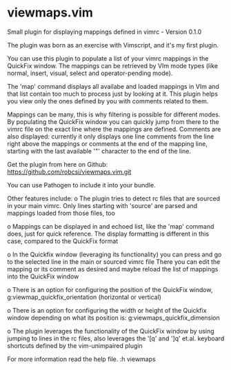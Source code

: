 # viewmaps.vim
Small plugin for displaying mappings defined in vimrc - Version 0.1.0

The plugin was born as an exercise with Vimscript, and it's my first plugin.

You can use this plugin to populate a list of your vimrc mappings in the 
QuickFix window.
The mappings can be retrieved by VIm mode types (like normal, insert, visual,
select and operator-pending mode).

The 'map' command displays all availabe and loaded mappings in VIm and that
list contain too much to process just by looking at it. This plugin helps
you view only the ones defined by you with comments related to them.

Mappings can be many, this is why filtering is possible for different modes.
By populating the QuickFix window you can quickly jump from there to the vimrc
file on the exact line where the mappings are defined.
Comments are also displayed: currently it only displays one line comments from
the line right above the mappings or comments at the end of the mapping line,
starting with the last available '"' character to the end of the line.

Get the plugin from here on Github: https://github.com/robcsi/viewmaps.vim.git

You can use Pathogen to include it into your bundle.

Other features include:
o The plugin tries to detect rc files that are sourced in your main
vimrc. Only lines starting with 'source' are parsed and mappings loaded
from those files, too

o Mappings can be displayed in and echoed list, like the 'map' command
does, just for quick reference. The display formatting is different
in this case, compared to the QuickFix format

o In the Quickfix window (leveraging its functionality) you can press
<Enter> and go to the selected line in the main or sourced vimrc file
There you can edit the mapping or its comment as desired and maybe
reload the list of mappings into the QuickFix window
	
o There is an option for configuring the position of the QuickFix window,
g:viewmap_quickfix_orientation (horizontal or vertical)

o There is an option for configuring the width or height of the Quickfix
window depending on what its position is: g:viewmaps_quickfix_dimension

o The plugin leverages the functionality of the QuickFix window by using
jumping to lines in the rc files, also leverages the '[q' and ']q' et.al.
keyboard shortcuts defined by the vim-unimpaired plugin
    
For more information read the help file. :h viewmaps
